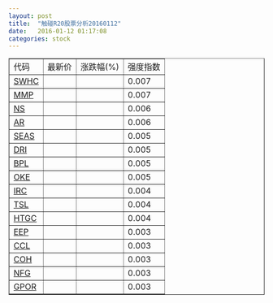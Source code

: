 ```yaml
---
layout: post
title:  "触碰R20股票分析20160112"
date:   2016-01-12 01:17:08
categories: stock
---
```

<script type="text/javascript">
var stockList = []
stockList.push('gb_swhc');
stockList.push('gb_mmp');
stockList.push('gb_ns');
stockList.push('gb_ar');
stockList.push('gb_seas');
stockList.push('gb_dri');
stockList.push('gb_bpl');
stockList.push('gb_oke');
stockList.push('gb_irc');
stockList.push('gb_tsl');
stockList.push('gb_htgc');
stockList.push('gb_eep');
stockList.push('gb_ccl');
stockList.push('gb_coh');
stockList.push('gb_nfg');
stockList.push('gb_gpor');
</script>

<table border="1">
 <tr>
 <td>代码</td>
  <td>最新价</td>
  <td>涨跌幅(%)</td>
 <td>强度指数</td>
</tr>
  <tr id="swhc"><td><a href="http://stock.finance.sina.com.cn/usstock/quotes/SWHC.html" target="_blank">SWHC</a></td><td></td><td></td><td>0.007</td></tr>
  <tr id="mmp"><td><a href="http://stock.finance.sina.com.cn/usstock/quotes/MMP.html" target="_blank">MMP</a></td><td></td><td></td><td>0.007</td></tr>
  <tr id="ns"><td><a href="http://stock.finance.sina.com.cn/usstock/quotes/NS.html" target="_blank">NS</a></td><td></td><td></td><td>0.006</td></tr>
  <tr id="ar"><td><a href="http://stock.finance.sina.com.cn/usstock/quotes/AR.html" target="_blank">AR</a></td><td></td><td></td><td>0.006</td></tr>
  <tr id="seas"><td><a href="http://stock.finance.sina.com.cn/usstock/quotes/SEAS.html" target="_blank">SEAS</a></td><td></td><td></td><td>0.005</td></tr>
  <tr id="dri"><td><a href="http://stock.finance.sina.com.cn/usstock/quotes/DRI.html" target="_blank">DRI</a></td><td></td><td></td><td>0.005</td></tr>
  <tr id="bpl"><td><a href="http://stock.finance.sina.com.cn/usstock/quotes/BPL.html" target="_blank">BPL</a></td><td></td><td></td><td>0.005</td></tr>
  <tr id="oke"><td><a href="http://stock.finance.sina.com.cn/usstock/quotes/OKE.html" target="_blank">OKE</a></td><td></td><td></td><td>0.005</td></tr>
  <tr id="irc"><td><a href="http://stock.finance.sina.com.cn/usstock/quotes/IRC.html" target="_blank">IRC</a></td><td></td><td></td><td>0.004</td></tr>
  <tr id="tsl"><td><a href="http://stock.finance.sina.com.cn/usstock/quotes/TSL.html" target="_blank">TSL</a></td><td></td><td></td><td>0.004</td></tr>
  <tr id="htgc"><td><a href="http://stock.finance.sina.com.cn/usstock/quotes/HTGC.html" target="_blank">HTGC</a></td><td></td><td></td><td>0.004</td></tr>
  <tr id="eep"><td><a href="http://stock.finance.sina.com.cn/usstock/quotes/EEP.html" target="_blank">EEP</a></td><td></td><td></td><td>0.003</td></tr>
  <tr id="ccl"><td><a href="http://stock.finance.sina.com.cn/usstock/quotes/CCL.html" target="_blank">CCL</a></td><td></td><td></td><td>0.003</td></tr>
  <tr id="coh"><td><a href="http://stock.finance.sina.com.cn/usstock/quotes/COH.html" target="_blank">COH</a></td><td></td><td></td><td>0.003</td></tr>
  <tr id="nfg"><td><a href="http://stock.finance.sina.com.cn/usstock/quotes/NFG.html" target="_blank">NFG</a></td><td></td><td></td><td>0.003</td></tr>
  <tr id="gpor"><td><a href="http://stock.finance.sina.com.cn/usstock/quotes/GPOR.html" target="_blank">GPOR</a></td><td></td><td></td><td>0.003</td></tr>
</table>
